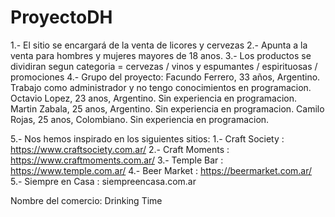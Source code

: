 # ProyectoDH
1.- El sitio se encargará de la venta de licores y cervezas 
2.- Apunta a la venta para hombres y mujeres mayores de 18 anos.
3.- Los productos se dividiran segun categoria = cervezas / vinos y espumantes / espirituosas / promociones
4.- Grupo del proyecto:
	Facundo Ferrero, 33 años, Argentino. Trabajo como administrador y no tengo conocimientos en programacion. 
	Octavio Lopez, 23 anos, Argentino. Sin experiencia en programacion.
	Martin Zabala, 25 anos, Argentino. Sin experiencia en programacion.
	Camilo Rojas, 25 anos, Colombiano. Sin experiencia en programacion.


5.- Nos hemos inspirado en los siguientes sitios:
	1.- Craft Society : https://www.craftsociety.com.ar/
	2.- Craft Moments : https://www.craftmoments.com.ar/
	3.- Temple Bar : https://www.temple.com.ar/
	4.- Beer Market : https://beermarket.com.ar/
	5.- Siempre en Casa : siempreencasa.com.ar

Nombre del comercio: Drinking Time





 
	